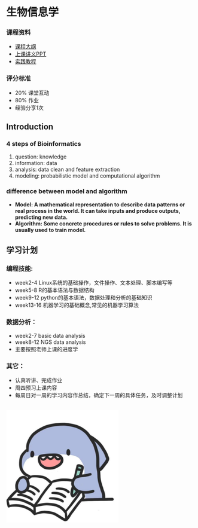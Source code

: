 # 生物信息学

### 课程资料
- [课程大纲]( https://365.kdocs.cn/l/caAbfIt5y8Fk "syllabus")
- [上课讲义PPT](https://cloud.tsinghua.edu.cn/d/dcbb0944631a4291b34c/?p=%2F&mode=list "ppt" )  
- [实践教程](https://book.ncrnalab.org/teaching "tuourial" )

### 评分标准
- 20% 课堂互动
- 80% 作业
- 经验分享1次

## Introduction
### 4 steps of Bioinformatics
1. question: knowledge
2. information: data
3. analysis: data clean and feature extraction
4. modeling: probabilistic model and computational algorithm

### difference between model and algorithm
- **Model: A mathematical representation to describe data patterns or real process in the world. It can take inputs and produce outputs, predicting new data.**
- **Algorithm: Some concrete procedures or rules to solve problems. It is usually used to train model.**

## 学习计划
### 编程技能:
- week2-4 Linux系统的基础操作，文件操作、文本处理、脚本编写等
- week5-8 R的基本语法与数据结构
- week9-12 python的基本语法，数据处理和分析的基础知识
- week13-16 机器学习的基础概念,常见的机器学习算法 

### 数据分析：
- week2-7 basic data analysis
- week8-12 NGS data analysis
- 主要按照老师上课的进度学


### 其它：
- 认真听讲、完成作业
- 周四预习上课内容
- 每周日对一周的学习内容作总结，确定下一周的具体任务，及时调整计划

<br>
<img src="https://github.com/hhhokw/hhhokw.github.io/raw/main/8718367adab44aed4e765e1181cc2f09a08bfb60.jpeg" alt="小鲨鱼要努力学习" width="300" />
